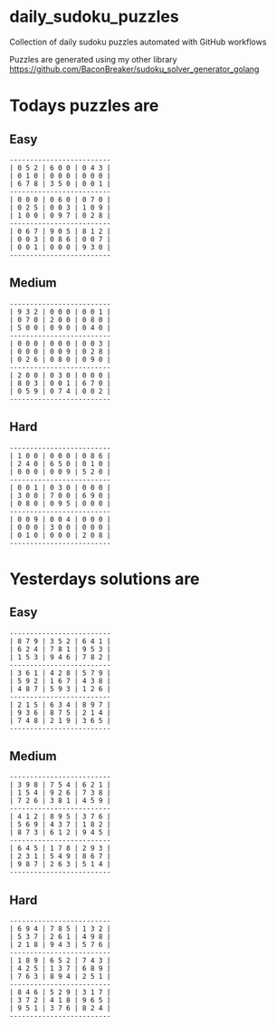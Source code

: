 
# daily_sudoku_puzzles 

Collection of daily sudoku puzzles automated with GitHub workflows 

Puzzles are generated using my other library https://github.com/BaconBreaker/sudoku_solver_generator_golang 
 

# Todays puzzles are 

## Easy 

```
-------------------------
| 0 5 2 | 6 0 0 | 0 4 3 | 
| 0 1 0 | 0 0 0 | 0 0 0 | 
| 6 7 8 | 3 5 0 | 0 0 1 | 
-------------------------
| 0 0 0 | 0 6 0 | 0 7 0 | 
| 0 2 5 | 0 0 3 | 1 0 9 | 
| 1 0 0 | 0 9 7 | 0 2 8 | 
-------------------------
| 0 6 7 | 9 0 5 | 8 1 2 | 
| 0 0 3 | 0 8 6 | 0 0 7 | 
| 0 0 1 | 0 0 0 | 9 3 0 | 
-------------------------
```
## Medium 

```
-------------------------
| 9 3 2 | 0 0 0 | 0 0 1 | 
| 0 7 0 | 2 0 0 | 0 8 0 | 
| 5 0 0 | 0 9 0 | 0 4 0 | 
-------------------------
| 0 0 0 | 0 0 0 | 0 0 3 | 
| 0 0 0 | 0 0 9 | 0 2 8 | 
| 0 2 6 | 0 8 0 | 0 9 0 | 
-------------------------
| 2 0 0 | 0 3 0 | 0 0 0 | 
| 8 0 3 | 0 0 1 | 6 7 0 | 
| 0 5 9 | 0 7 4 | 0 0 2 | 
-------------------------
```
## Hard 

```
-------------------------
| 1 0 0 | 0 0 0 | 0 8 6 | 
| 2 4 0 | 6 5 0 | 0 1 0 | 
| 0 0 0 | 0 0 9 | 5 2 0 | 
-------------------------
| 0 0 1 | 0 3 0 | 0 0 0 | 
| 3 0 0 | 7 0 0 | 6 9 0 | 
| 0 8 0 | 0 9 5 | 0 0 0 | 
-------------------------
| 0 0 9 | 0 0 4 | 0 0 0 | 
| 0 0 0 | 3 0 0 | 0 0 0 | 
| 0 1 0 | 0 0 0 | 2 0 8 | 
-------------------------
```
# Yesterdays solutions are 

## Easy 

```
-------------------------
| 8 7 9 | 3 5 2 | 6 4 1 | 
| 6 2 4 | 7 8 1 | 9 5 3 | 
| 1 5 3 | 9 4 6 | 7 8 2 | 
-------------------------
| 3 6 1 | 4 2 8 | 5 7 9 | 
| 5 9 2 | 1 6 7 | 4 3 8 | 
| 4 8 7 | 5 9 3 | 1 2 6 | 
-------------------------
| 2 1 5 | 6 3 4 | 8 9 7 | 
| 9 3 6 | 8 7 5 | 2 1 4 | 
| 7 4 8 | 2 1 9 | 3 6 5 | 
-------------------------
```
## Medium 

```
-------------------------
| 3 9 8 | 7 5 4 | 6 2 1 | 
| 1 5 4 | 9 2 6 | 7 3 8 | 
| 7 2 6 | 3 8 1 | 4 5 9 | 
-------------------------
| 4 1 2 | 8 9 5 | 3 7 6 | 
| 5 6 9 | 4 3 7 | 1 8 2 | 
| 8 7 3 | 6 1 2 | 9 4 5 | 
-------------------------
| 6 4 5 | 1 7 8 | 2 9 3 | 
| 2 3 1 | 5 4 9 | 8 6 7 | 
| 9 8 7 | 2 6 3 | 5 1 4 | 
-------------------------
```
## Hard 

```
-------------------------
| 6 9 4 | 7 8 5 | 1 3 2 | 
| 5 3 7 | 2 6 1 | 4 9 8 | 
| 2 1 8 | 9 4 3 | 5 7 6 | 
-------------------------
| 1 8 9 | 6 5 2 | 7 4 3 | 
| 4 2 5 | 1 3 7 | 6 8 9 | 
| 7 6 3 | 8 9 4 | 2 5 1 | 
-------------------------
| 8 4 6 | 5 2 9 | 3 1 7 | 
| 3 7 2 | 4 1 8 | 9 6 5 | 
| 9 5 1 | 3 7 6 | 8 2 4 | 
-------------------------
```
